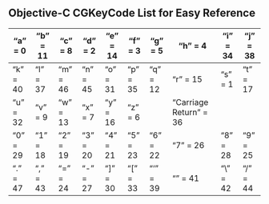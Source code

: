 Objective-C CGKeyCode List for Easy Reference
---------------------------------------------

| “a” = 0  	| “b” = 11 	| “c” = 8  	| “d” = 2  	| “e” = 14 	| “f” = 3  	| “g” = 5  	| “h” = 4                	| “i” = 34 	| “j” = 38 	|
|----------	|----------	|----------	|----------	|----------	|----------	|----------	|------------------------	|----------	|----------	|
| “k” = 40 	| “l” = 37 	| “m” = 46 	| “n” = 45 	| “o” = 31 	| “p” = 35 	| “q” = 12 	| “r” = 15               	| “s” = 1  	| “t” = 17 	|
| “u” = 32 	| “v” = 9  	| “w” = 13 	| “x” = 7  	| “y” = 16 	| “z” = 6  	|          	| “Carriage Return” = 36 	|          	|          	|
| “0” = 29 	| “1” = 18 	| “2” = 19 	| “3” = 20 	| “4” = 21 	| “5” = 23 	| “6” = 22 	| “7” = 26               	| “8” = 28 	| “9” = 25 	|
| “.” = 47 	| “,” = 43 	| “=” = 24 	| “-” = 27 	| “]” = 30 	| “[” = 33 	| “‘” = 39 	| “” = 41                	| “\” = 42 	| “/” = 44 	|
